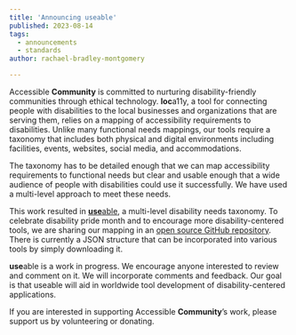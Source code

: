 ```yaml
---
title: 'Announcing useable'
published: 2023-08-14
tags:
  - announcements
  - standards
author: rachael-bradley-montgomery

---
```

Accessible **Community** is committed to nurturing disability-friendly communities through ethical technology. **loc**a11y, a tool for connecting people with disabilities to the local businesses and organizations that are serving them, relies on a mapping of accessibility requirements to disabilities. Unlike many functional needs mappings, our tools require a taxonomy that includes both physical and digital environments including facilities, events, websites, social media, and accommodations.

The taxonomy has to be detailed enough that we can map accessibility requirements to functional needs but clear and usable enough that a wide audience of people with disabilities could use it successfully. We have used a multi-level approach to meet these needs.

This work resulted in [**use**able](https://accessiblecommunity.github.io/useable/), a multi-level disability needs taxonomy. To celebrate disability pride month and to encourage more disability-centered tools, we are sharing our mapping in an [open source GitHub repository](https://github.com/accessiblecommunity/useable). There is currently a JSON structure that can be incorporated into various tools by simply downloading it.

**use**able is a work in progress. We encourage anyone interested to review and comment on it. We will incorporate comments and feedback. Our goal is that useable will aid in worldwide tool development of disability-centered applications.

If you are interested in supporting Accessible **Community**’s work, please support us by volunteering or donating.
